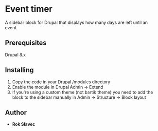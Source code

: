 
# Event timer

A sidebar block for Drupal that displays how many days are left until an event.

## Prerequisites

Drupal 8.x

## Installing

1. Copy the code in your Drupal /modules directory
2. Enable the module in Drupal Admin -> Extend
3. If you're using a custom theme (not bartik theme) you need to add the block to the sidebar manually in Admin -> Structure -> Block layout

## Author

* **Rok Slavec**